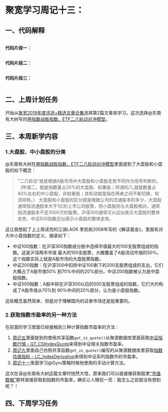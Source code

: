# 聚宽学习周记十三：


## 一、代码解释

```

```


**代码片段一：**

```
```

**代码片段二：**

```

```

**代码片段三：**

```

```


## 二、上周计划任务

开始从[聚宽2019年度评选+精选文章合集](https://www.joinquant.com/view/community/detail/5fea4e17fa8ad5eb32b85201375e2669?type=1)选择第2篇文章来学习，这次选择@东南有大树写的[用指数战胜指数，ETF二八轮动对冲模型](https://www.joinquant.com/view/community/detail/19490)。


## 三、本周新学内容

### 1.大盘股、中小盘股的分类

@东南有大树在[用指数战胜指数，ETF二八轮动对冲模型](https://www.joinquant.com/view/community/detail/19490)里面提到了大盘股和小盘股的如下概念：

>“二八轮动”就是根据A股市场中大盘股和小盘股走势不同作为信号判断的。（所谓二，就是指数量占20%的大盘股、权重股；所谓的八,就是数量占80%左右的中小盘股，非权重股；其轮动就是指在两者之间不断切换，轮流持有。） 大盘股和小盘股的区分就是根据公司的流通股本的多少，大盘股通常指流通股本大于1亿的上市公司股票，而小盘股则与大盘股相对，通常指流通股本不足3000万的股票。沪深300通常可以近似表示大盘股的整体走势，中证500指数近似表示小盘股的整体走势。

这让我想起了上上周读完的江湖LAOK 季凯帆2008年写的《解读基金》，里面有对大中小盘指数的定义，摘录如下：

- 中证100指数：在沪深300指数成分股中选择市值最大的100支股票组成的指数。这是沪深两市市值
最大的100支股票，大概覆盖了A股流动市值的50%。这个指数实际上就是A股市场的大盘股票指数。
- 中证200指数：在沪深300中扣除中证100剩下的200支股票组成的支出，它们大概占了A股市值50%
到70%中间的20%部分。中证200指数被认为是中盘股指数。
- 中证500指数：A股中排在沪深300以后的500支股票组成的指数，它们大约构成了A股市值从70%到
90%中间的20%部分，认为是小盘股指数。

这些概念虽然简单，但是对于理解国内的证券市场还是挺重要的。

### 2.获取指数市盈率的另一种方法

在前面的学习里面已经接触到三种计算指数市盈率的方法：

1. [周记五](https://www.joinquant.com/view/community/detail/99a6ea4179cfa056552d3567b3387bc6)里面提到的使用共享函数`get_zz_quote()`从聚源数据库里面获取[中证指数行情 - QT_CSIIndexQuote](https://www.joinquant.com/help/data/data?name=jy#nodeId=63)来得到中证相关指数市盈率。
2. [周记九](https://www.joinquant.com/view/community/detail/ec5acca99671b1a70d78296829324ae1)里面自己仿照共享函数`get_zz_quote()`编写的从聚源数据库里获取[指数估值指标 - LC_IndexDerivative](https://www.joinquant.com/help/data/data?name=jy#nodeId=67)来得到中证系列指数外的市盈率。
3. [周记十一](https://www.joinquant.com/view/community/detail/6f4ec5802b1710be8e39248afec64a64)里面学习@Gyro策略时候他使用的手动计算方法。

这次在读@东南有大树这篇文章时恍然大悟，原来我们可以直接像获取股票[“市值数据”](https://www.joinquant.com/help/api/help?name=Stock#%E5%B8%82%E5%80%BC%E6%95%B0%E6%8D%AE)那样直接获取到指数的市盈率，确实让人眼前一亮：我怎么之前就没有想到呢？！


## 四、下周学习任务
